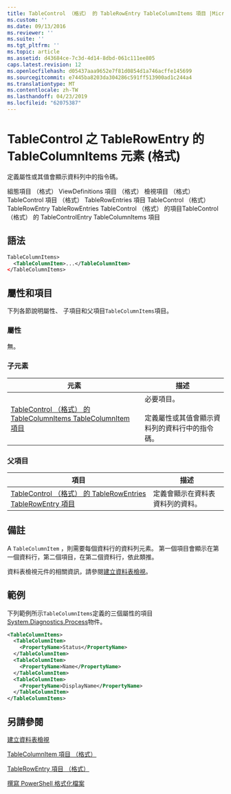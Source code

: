```yaml
---
title: TableControl （格式） 的 TableRowEntry TableColumnItems 項目 |Microsoft Docs
ms.custom: ''
ms.date: 09/13/2016
ms.reviewer: ''
ms.suite: ''
ms.tgt_pltfrm: ''
ms.topic: article
ms.assetid: d43684ce-7c3d-4d14-8dbd-061c111ee805
caps.latest.revision: 12
ms.openlocfilehash: d05437aaa9652e7f81d0854d1a746acffe145699
ms.sourcegitcommit: e7445ba8203da304286c591ff513900ad1c244a4
ms.translationtype: MT
ms.contentlocale: zh-TW
ms.lasthandoff: 04/23/2019
ms.locfileid: "62075387"
---
```

# <a name="tablecolumnitems-element-for-tablerowentry-for-tablecontrol-format"></a>TableControl 之 TableRowEntry 的 TableColumnItems 元素 (格式)

定義屬性或其值會顯示資料列中的指令碼。

組態項目 （格式） ViewDefinitions 項目 （格式） 檢視項目 （格式） TableControl 項目 （格式） TableRowEntries 項目 TableControl （格式） TableRowEntry TableRowEntries TableControl （格式） 的項目TableControl （格式） 的 TableControlEntry TableColumnItems 項目

## <a name="syntax"></a>語法

```xml
TableColumnItems>
  <TableColumnItem>...</TableColumnItem>
</TableColumnItems>
```

## <a name="attributes-and-elements"></a>屬性和項目

下列各節說明屬性、 子項目和父項目`TableColumnItems`項目。

### <a name="attributes"></a>屬性

無。

### <a name="child-elements"></a>子元素

|元素|描述|
|-------------|-----------------|
|[TableControl （格式） 的 TableColumnItems TableColumnItem 項目](./tablecolumnitem-element-for-tablecolumnitems-for-tablecontrol-format.md)|必要項目。<br /><br /> 定義屬性或其值會顯示資料列的資料行中的指令碼。|

### <a name="parent-elements"></a>父項目

|項目|描述|
|-------------|-----------------|
|[TableControl （格式） 的 TableRowEntries TableRowEntry 項目](./tablerowentry-element-for-tablerowentries-for-tablecontrol-format.md)|定義會顯示在資料表資料列的資料。|

## <a name="remarks"></a>備註

A `TableColumnItem` ，則需要每個資料行的資料列元素。 第一個項目會顯示在第一個資料行，第二個項目，在第二個資料行，依此類推。

資料表檢視元件的相關資訊，請參閱[建立資料表檢視](./creating-a-table-view.md)。

## <a name="example"></a>範例

下列範例所示`TableColumnItems`定義的三個屬性的項目[System.Diagnostics.Process](/dotnet/api/System.Diagnostics.Process)物件。

```xml
<TableColumnItems>
  <TableColumnItem>
    <PropertyName>Status</PropertyName>
  </TableColumnItem>
  <TableColumnItem>
    <PropertyName>Name</PropertyName>
  </TableColumnItem>
  <TableColumnItem>
    <PropertyName>DisplayName</PropertyName>
  </TableColumnItem>
</TableColumnItems>

```

## <a name="see-also"></a>另請參閱

[建立資料表檢視](./creating-a-table-view.md)

[TableColumnItem 項目 （格式）](./tablecolumnitem-element-for-tablecolumnitems-for-tablecontrol-format.md)

[TableRowEntry 項目 （格式）](./tablerowentry-element-for-tablerowentries-for-tablecontrol-format.md)

[撰寫 PowerShell 格式化檔案](./writing-a-powershell-formatting-file.md)
